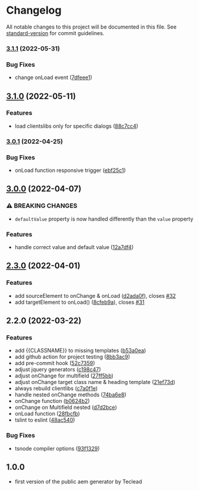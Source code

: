 # Changelog

All notable changes to this project will be documented in this file. See [standard-version](https://github.com/conventional-changelog/standard-version) for commit guidelines.

### [3.1.1](https://github.com/Teclead/AEM-Generator/compare/v3.1.0...v3.1.1) (2022-05-31)


### Bug Fixes

* change onLoad event ([7dfeee1](https://github.com/Teclead/AEM-Generator/commit/7dfeee10510c909475d93368978f3d16759fb590))

## [3.1.0](https://github.com/Teclead/AEM-Generator/compare/v3.0.1...v3.1.0) (2022-05-11)


### Features

* load clientslibs only for specific dialogs ([88c7cc4](https://github.com/Teclead/AEM-Generator/commit/88c7cc4bb2edada416feb627c2fbe3cbca384ca0))

### [3.0.1](https://github.com/Teclead/AEM-Generator/compare/v3.0.0...v3.0.1) (2022-04-25)


### Bug Fixes

* onLoad function responsive trigger ([ebf25c1](https://github.com/Teclead/AEM-Generator/commit/ebf25c1db355f3fa0fa0c96ace52718bfe8fc656))

## [3.0.0](https://github.com/Teclead/AEM-Generator/compare/v2.3.0...v3.0.0) (2022-04-07)


### ⚠ BREAKING CHANGES

* `defaultValue` property is now handled differently than the `value` property

### Features

* handle correct value and default value ([12a7df4](https://github.com/Teclead/AEM-Generator/commit/12a7df46d7c778d575990ae40b03a8179ef8f9d1))

## [2.3.0](https://github.com/Teclead/AEM-Generator/compare/v2.2.0...v2.3.0) (2022-04-01)


### Features

* add sourceElement to onChange & onLoad ([d2ada0f](https://github.com/Teclead/AEM-Generator/commit/d2ada0f4258100fff9bcbaeda0aa4fb0bc63237e)), closes [#32](https://github.com/Teclead/AEM-Generator/issues/32)
* add targetElement to onLoad() ([8cfeb9a](https://github.com/Teclead/AEM-Generator/commit/8cfeb9a16f0ad6d487334d7498c3fef5adfdf9dc)), closes [#31](https://github.com/Teclead/AEM-Generator/issues/31)

## 2.2.0 (2022-03-22)


### Features

* add {{CLASSNAME}} to missing templates ([b53a0ea](https://github.com/Teclead/AEM-Generator/commit/b53a0ea89396ede5c440982ca0df279b1f07d243))
* add github action for project testing ([8bb3ac9](https://github.com/Teclead/AEM-Generator/commit/8bb3ac9593cd70ca725fa97df0bfba47942a91a9))
* add pre-commit hook ([52c7359](https://github.com/Teclead/AEM-Generator/commit/52c735961a9e9b6b1f50af005e77118a9d4610d2))
* adjust jquery generators ([c198c47](https://github.com/Teclead/AEM-Generator/commit/c198c47d6c4599edca9daeff68f84595ae56e691))
* adjust onChange for multifield ([27ff5bb](https://github.com/Teclead/AEM-Generator/commit/27ff5bb7fddc421ccdfcd86f3f8742cd222d7d6f))
* adjust onChange target class name & heading template ([21ef73d](https://github.com/Teclead/AEM-Generator/commit/21ef73dc350d33d273f265d75ab75da7d0922b26))
* always rebuild clientlibs ([c7a0f1e](https://github.com/Teclead/AEM-Generator/commit/c7a0f1ef20b0431574c2a09ffe8e708d6aebc313))
* handle nested onChange methods ([74ba6e8](https://github.com/Teclead/AEM-Generator/commit/74ba6e89d050baed184b45186775152d2e0b01ea))
* onChange function ([b0624b2](https://github.com/Teclead/AEM-Generator/commit/b0624b27d59afc53d083f433e72cda221f13e2f0))
* onChange on Multifield nested ([d7d2bce](https://github.com/Teclead/AEM-Generator/commit/d7d2bcef9c8a5d400277da13e5dbf28b20c92320))
* onLoad function ([28fbcfb](https://github.com/Teclead/AEM-Generator/commit/28fbcfb15b942f07c37d46f26f8107285f4f24c2))
* tslint to eslint ([48ac540](https://github.com/Teclead/AEM-Generator/commit/48ac540e553dc08b566049e2b7e44f55af297092))


### Bug Fixes

* tsnode compiler options ([93f1329](https://github.com/Teclead/AEM-Generator/commit/93f13297e73cfe256468d90d4bce255be9346123))

## 1.0.0
- first version of the public aem generator by Teclead